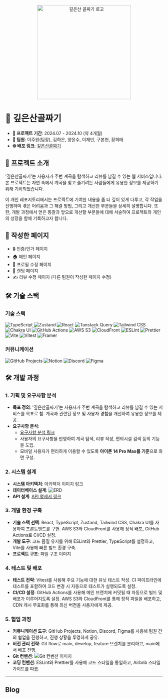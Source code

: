 <p align="center">
  <img width="300px" alt="깊은산 골짜기 로고" src="./src/assets/images/Logo.png">
</p>

# 🌲 깊은산골짜기

- **📅 프로젝트 기간**: 2024.07 - 2024.10 (약 4개월)
- **👥 팀원**: 이주원(팀장), 김하은, 양윤수, 이재빈, 구본헌, 황희태
- **🌐 배포 링크**: [깊은산골짜기](https://djw9hdrinhwdq.cloudfront.net/intro)

## 📌 프로젝트 소개

'깊은산골짜기'는 사용자가 주변 계곡을 탐색하고 리뷰를 남길 수 있는 웹 서비스입니다. 본 프로젝트는 자연 속에서 계곡을 찾고 즐기려는 사람들에게 유용한 정보를 제공하기 위해 기획되었습니다.

이 개인 레포지토리에서는 프로젝트에 기여한 내용을 좀 더 깊이 있게 다루고, 각 작업을 진행하며 겪은 어려움과 그 해결 방법, 그리고 개선한 부분들을 상세히 설명합니다. 또한, 개발 과정에서 얻은 통찰과 앞으로 개선할 부분들에 대해 서술하여 프로젝트와 개인의 성장을 함께 기록하고자 합니다.

## 📝 작성한 페이지

- 🔒 인증/인가 페이지
- 🏠 메인 페이지
- 📝 프로필 수정 페이지
- 🚀 랜딩 페이지
- ✍️ 리뷰 수정 페이지 (다른 팀원이 작성한 페이지 수정)

## 🛠️ 기술 스택

### 기술 스택
![TypeScript](https://img.shields.io/badge/TypeScript-%23007ACC.svg?style=for-the-badge&logo=typescript&logoColor=white)
![Zustand](https://img.shields.io/badge/Zustand-%23000000.svg?style=for-the-badge&logo=zustand&logoColor=white)
![React](https://img.shields.io/badge/React-%2320232a.svg?style=for-the-badge&logo=react&logoColor=%2361DAFB)
![Tanstack Query](https://img.shields.io/badge/Tanstack_Query-%235A29E4.svg?style=for-the-badge&logo=tanstackquery&logoColor=white)
![Tailwind CSS](https://img.shields.io/badge/Tailwind_CSS-%2338B2AC.svg?style=for-the-badge&logo=tailwind-css&logoColor=white)
![Chakra UI](https://img.shields.io/badge/Chakra_UI-%234ED1C5.svg?style=for-the-badge&logo=chakraui&logoColor=white)
![GitHub Actions](https://img.shields.io/badge/GitHub_Actions-%232671E5.svg?style=for-the-badge&logo=githubactions&logoColor=white)
![AWS S3](https://img.shields.io/badge/AWS_S3-%23FF9900.svg?style=for-the-badge&logo=amazonaws&logoColor=white)
![CloudFront](https://img.shields.io/badge/CloudFront-%23232F3E.svg?style=for-the-badge&logo=amazonaws&logoColor=white)
![ESLint](https://img.shields.io/badge/ESLint-%234B32C3.svg?style=for-the-badge&logo=eslint&logoColor=white)
![Prettier](https://img.shields.io/badge/Prettier-%23F7B93E.svg?style=for-the-badge&logo=prettier&logoColor=white)
![Vite](https://img.shields.io/badge/Vite-%23646CFF.svg?style=for-the-badge&logo=vite&logoColor=white)
![Vitest](https://img.shields.io/badge/Vitest-%23646CFF.svg?style=for-the-badge&logo=vitest&logoColor=white)
![Framer](https://img.shields.io/badge/Framer-%23000000.svg?style=for-the-badge&logo=framer&logoColor=white)

### 커뮤니케이션
![GitHub Projects](https://img.shields.io/badge/GitHub_Projects-%23121011.svg?style=for-the-badge&logo=github&logoColor=white)
![Notion](https://img.shields.io/badge/Notion-%23000000.svg?style=for-the-badge&logo=notion&logoColor=white)
![Discord](https://img.shields.io/badge/Discord-%237289DA.svg?style=for-the-badge&logo=discord&logoColor=white)
![Figma](https://img.shields.io/badge/Figma-%23F24E1E.svg?style=for-the-badge&logo=figma&logoColor=white)

## 🛠️ 개발 과정

### 1. 기획 및 요구사항 분석

- **목표 정의**: '깊은산골짜기'는 사용자가 주변 계곡을 탐색하고 리뷰를 남길 수 있는 서비스를 목표로 함. 계곡과 관련된 정보 및 사용자 경험을 개선하여 유용한 정보를 제공.
- **요구사항 분석**:
  - [요구사항 분석 링크](https://sharp-mare-97e.notion.site/59448b02f36a416d8c81715eda0c1aaf)
  - 사용자의 요구사항을 반영하여 계곡 탐색, 리뷰 작성, 편의시설 검색 등의 기능을 도입.
  - 모바일 사용자가 편리하게 이용할 수 있도록 **아이폰 14 Pro Max를 기준**으로 화면 구성.

### 2. 시스템 설계

- **시스템 아키텍처**: 아키텍처 이미지 링크
- **데이터베이스 설계**: ![ERD](https://github.com/user-attachments/assets/7c0d82a4-e55d-4ba9-a096-df80ccbe688d)
- **API 설계**: [API 명세서 링크](https://sharp-mare-97e.notion.site/4f852172b00d413281e3c9074d118d6d?p=83cb7560fc2d475da4e8edc44860bc7a&pm=s)

### 3. 개발 환경 구축

- **기술 스택 선택**: React, TypeScript, Zustand, Tailwind CSS, Chakra UI를 사용하여 프론트엔드를 구현. AWS S3와 CloudFront를 사용해 정적 배포, GitHub Actions로 CI/CD 설정.
- **개발 도구**: 코드 품질 유지를 위해 ESLint와 Prettier, TypeScript를 설정하고, Vite를 사용해 빠른 빌드 환경 구축.
- **프로젝트 구조**: 파일 구조 이미지

### 4. 테스트 및 배포

- **테스트 전략**: Vitest를 사용해 주요 기능에 대한 유닛 테스트 작성. CI 파이프라인에 테스트를 포함하여 코드 변경 시 자동으로 테스트가 실행되도록 설정.
- **CI/CD 설정**: GitHub Actions를 사용해 메인 브랜치에 커밋될 때 자동으로 빌드 및 배포가 이루어지도록 설정. AWS S3와 CloudFront를 통해 정적 파일을 배포하고, CDN 캐시 무효화를 통해 최신 버전을 사용자에게 제공.

### 5. 협업 과정

- **커뮤니케이션 도구**: GitHub Projects, Notion, Discord, Figma를 사용해 팀원 간의 협업을 진행하고, 진행 상황을 투명하게 공유.
- **버전 관리 전략**: Git flow로 main, develop, feature 브랜치를 분리하고, main에서 배포 진행.
- **Git 컨벤션**: ![Git 컨벤션 이미지](https://github.com/user-attachments/assets/148fb59e-998d-4a90-9fc0-f063af15f8b9)
- **코딩 컨벤션**: ESLint와 Prettier를 사용해 코드 스타일을 통일하고, Airbnb 스타일 가이드를 따름.

---

## Blog
